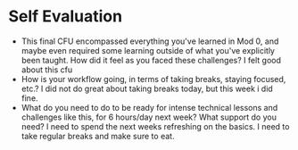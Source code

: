 # Self Evaluation

- This final CFU encompassed everything you've learned in Mod 0, and maybe even required some learning outside of what you've explicitly been taught. How did it feel as you faced these challenges?
I felt good about this cfu
- How is your workflow going, in terms of taking breaks, staying focused, etc.?
I did not do great about taking breaks today, but this week i did fine.
- What do you need to do to be ready for intense technical lessons and challenges like this, for 6 hours/day next week? What support do you need?
I need to spend the next weeks refreshing on the basics. I need to take regular breaks and make sure to eat.
